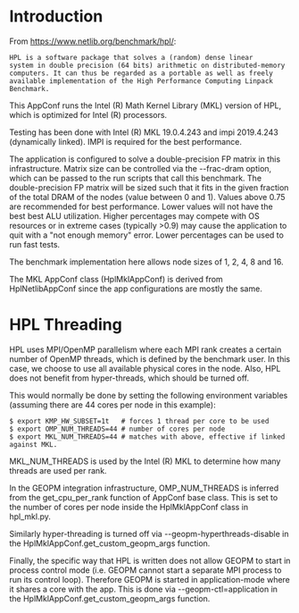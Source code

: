 # Introduction

From https://www.netlib.org/benchmark/hpl/:

    HPL is a software package that solves a (random) dense linear
    system in double precision (64 bits) arithmetic on distributed-memory
    computers. It can thus be regarded as a portable as well as freely
    available implementation of the High Performance Computing Linpack Benchmark.

This AppConf runs the Intel (R) Math Kernel Library (MKL) version of HPL, which is
optimized for Intel (R) processors.

Testing has been done with Intel (R) MKL 19.0.4.243 and impi 2019.4.243 (dynamically linked).
IMPI is required for the best performance.

The application is configured to solve a double-precision FP matrix in this infrastructure.
Matrix size can be controlled via the --frac-dram option, which can be passed to the run
scripts that call this benchmark. The double-precision FP matrix will be sized such that 
it fits in the given fraction of the total DRAM of the nodes (value between 0 and 1).
Values above 0.75 are recommended for best performance. Lower values will not have the best
best ALU utilization. Higher percentages may compete with OS resources or in extreme
cases (typically >0.9) may cause the application to quit with a "not enough memory" error.
Lower percentages can be used to run fast tests.

The benchmark implementation here allows node sizes of 1, 2, 4, 8 and 16.

The MKL AppConf class (HplMklAppConf) is derived from HplNetlibAppConf since
the app configurations are mostly the same.

# HPL Threading

HPL uses MPI/OpenMP parallelism where each MPI rank creates a certain number
of OpenMP threads, which is defined by the benchmark user. In this case,
we choose to use all available physical cores in the node. Also, HPL does not
benefit from hyper-threads, which should be turned off.

This would normally be done by setting the following environment variables
(assuming there are 44 cores per node in this example):

    $ export KMP_HW_SUBSET=1t   # forces 1 thread per core to be used
    $ export OMP_NUM_THREADS=44 # number of cores per node
    $ export MKL_NUM_THREADS=44 # matches with above, effective if linked against MKL.

MKL_NUM_THREADS is used by the Intel (R) MKL to determine how many threads
are used per rank.

In the GEOPM integration infrastructure, OMP_NUM_THREADS is inferred from
the get_cpu_per_rank function of AppConf base class. This is set to the number of
cores per node inside the HplMklAppConf class in hpl_mkl.py.

Similarly hyper-threading is turned off via --geopm-hyperthreads-disable in the 
HplMklAppConf.get_custom_geopm_args function.

Finally, the specific way that HPL is written does not allow GEOPM to start in
process control mode (i.e. GEOPM cannot start a separate MPI process to
run its control loop). Therefore GEOPM is started in application-mode where it
shares a core with the app. This is done via --geopm-ctl=application in the
HplMklAppConf.get_custom_geopm_args function.